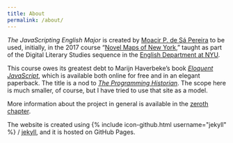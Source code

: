 ```yaml
---
title: About
permalink: /about/
---
```


*The JavaScripting English Major* is created by [Moacir P. de Sá
Pereira](http://moacir.com) to be used, initially, in the 2017 course “[Novel
Maps of New York](https://muziejus.github.io/novel-maps-of-ny-2017/),” taught
as part of the Digital Literary Studies sequence in the [English Department at
NYU](http://english.fas.nyu.edu).

This course owes its greatest debt to Marijn Haverbeke’s book [*Eloquent
JavaScript*](http://eloquentjavascript.net/), which is available both online
for free and in an elegant paperback. The title is a nod to [*The Programming
Historian*](https://programminghistorian.org/). The scope here is much
smaller, of course, but I have tried to use that site as a model.

More information about the project in general is available in the [zeroth
chapter](/0-introduction/).

The website is created using {% include icon-github.html username="jekyll" %} /
[jekyll](https://github.com/jekyll/jekyll), and it is hosted on GitHub Pages.
